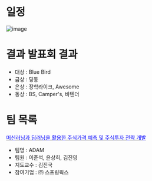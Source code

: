 # 일정
![image](https://user-images.githubusercontent.com/60763110/131955893-5a9af51e-a8b0-4eb0-841a-c4f9a89419c4.png)

# 결과 발표회 결과
- 대상 : Blue Bird
- 금상 : 딩동
- 은상 : 장학라이크, Awesome
- 동상 : BS, Camper's, 바텐더

# 팀 목록
[<span style="color:blue">머신러닝과 딥러닝을 활용한 주식가격 예측 및 주식투자 전략 개발</span>](https://github.com/Lee-junseok1025/ADAM_Capstone) 
- 팀명 : ADAM
- 팀원 : 이준석, 윤상희, 김진영
- 지도교수 : 김진국
- 참여기업 : ㈜ 스프링윅스
